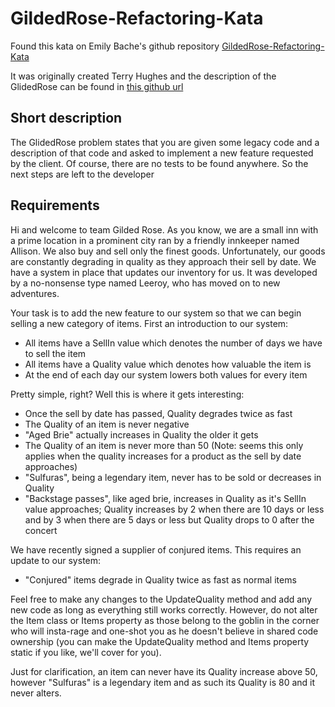 # GildedRose-Refactoring-Kata

Found this kata on Emily Bache's github repository [GildedRose-Refactoring-Kata](https://github.com/emilybache/GildedRose-Refactoring-Kata)

It was originally created Terry Hughes and the description of the GlidedRose can be found in [this github url](https://github.com/NotMyself/GildedRose)

## Short description

The GlidedRose problem states that you are given some legacy code and a description of that code and asked to implement
a new feature requested by the client. Of course, there are no tests to be found anywhere. So the next steps are left
to the developer

## Requirements

Hi and welcome to team Gilded Rose. As you know, we are a small inn with a prime location in a prominent city ran by a 
friendly innkeeper named Allison. We also buy and sell only the finest goods. Unfortunately, our goods are constantly 
degrading in quality as they approach their sell by date. We have a system in place that updates our inventory for us. 
It was developed by a no-nonsense type named Leeroy, who has moved on to new adventures. 

Your task is to add the new feature to our system so that we can begin selling a new category of items. First an 
introduction to our system:
* All items have a SellIn value which denotes the number of days we have to sell the item
* All items have a Quality value which denotes how valuable the item is
* At the end of each day our system lowers both values for every item

Pretty simple, right? Well this is where it gets interesting:
* Once the sell by date has passed, Quality degrades twice as fast
* The Quality of an item is never negative
* "Aged Brie" actually increases in Quality the older it gets
* The Quality of an item is never more than 50 (Note: seems this only applies when the quality increases for a product
as the sell by date approaches)
* "Sulfuras", being a legendary item, never has to be sold or decreases in Quality
* "Backstage passes", like aged brie, increases in Quality as it's SellIn value approaches; Quality increases by 2 when 
there are 10 days or less and by 3 when there are 5 days or less but Quality drops to 0 after the concert

We have recently signed a supplier of conjured items. This requires an update to our system:
* "Conjured" items degrade in Quality twice as fast as normal items

Feel free to make any changes to the UpdateQuality method and add any new code as long as everything still works 
correctly. However, do not alter the Item class or Items property as those belong to the goblin in the corner who will 
insta-rage and one-shot you as he doesn't believe in shared code ownership (you can make the UpdateQuality method and 
Items property static if you like, we'll cover for you).

Just for clarification, an item can never have its Quality increase above 50, however "Sulfuras" is a legendary item 
and as such its Quality is 80 and it never alters.

